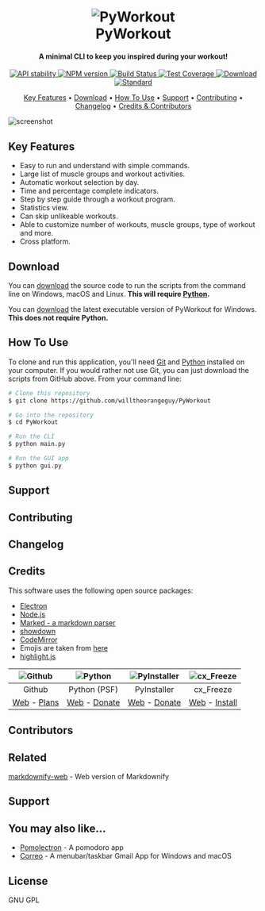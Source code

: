 <!-- Logo -->
<h1 align="center">
  <img src="https://github.com/willtheorangeguy/PyWorkout/blob/main/docs/images/logo.png" alt="PyWorkout">
  <br>
  PyWorkout
  <br>
</h1>

<!-- Copy -->
<h4 align="center">A minimal CLI to keep you inspired during your workout!</h4>

<!-- Badges -->
<div align="center">
  <!-- Stability -->
  <a href="https://nodejs.org/api/documentation.html#documentation_stability_index">
    <img src="https://img.shields.io/badge/stability-experimental-orange.svg?style=flat-square"
      alt="API stability" />
  </a>
  <!-- NPM version -->
  <a href="https://npmjs.org/package/choo">
    <img src="https://img.shields.io/npm/v/choo.svg?style=flat-square"
      alt="NPM version" />
  </a>
  <!-- Build Status -->
  <a href="https://travis-ci.org/choojs/choo">
    <img src="https://img.shields.io/travis/choojs/choo/master.svg?style=flat-square"
      alt="Build Status" />
  </a>
  <!-- Test Coverage -->
  <a href="https://codecov.io/github/choojs/choo">
    <img src="https://img.shields.io/codecov/c/github/choojs/choo/master.svg?style=flat-square"
      alt="Test Coverage" />
  </a>
  <!-- Downloads -->
  <a href="https://npmjs.org/package/choo">
    <img src="https://img.shields.io/npm/dt/choo.svg?style=flat-square"
      alt="Download" />
  </a>
  <!-- Standard -->
  <a href="https://standardjs.com">
    <img src="https://img.shields.io/badge/code%20style-standard-brightgreen.svg?style=flat-square"
      alt="Standard" />
  </a>
</div>

<!-- Navigation -->
<p align="center">
  <a href="#key-features">Key Features</a> •
  <a href="#download">Download</a> •
  <a href="#how-to-use">How To Use</a> •
  <a href="#support">Support</a> •
  <a href="#contributing">Contributing</a> •
  <a href="#changelog">Changelog</a> •
  <a href="#credits">Credits & Contributors</a>
</p>

<!-- Screenshot(s) -->
![screenshot](https://github.com/willtheorangeguy/PyWorkout/blob/main/docs/images/welcome.png)

## Key Features

* Easy to run and understand with simple commands.
* Large list of muscle groups and workout activities.
* Automatic workout selection by day.
* Time and percentage complete indicators.
* Step by step guide through a workout program.
* Statistics view.
* Can skip unlikeable workouts.
* Able to customize number of workouts, muscle groups, type of workout and more.
* Cross platform.

## Download

You can [download]() the source code to run the scripts from the command line on Windows, macOS and Linux. **This will require [Python]().**

You can [download]() the latest executable version of PyWorkout for Windows. **This does not require Python.**

## How To Use

To clone and run this application, you'll need [Git](https://git-scm.com) and [Python]() installed on your computer. If you would rather not use Git, you can just download the scripts from GitHub above. From your command line:

```bash
# Clone this repository
$ git clone https://github.com/willtheorangeguy/PyWorkout

# Go into the repository
$ cd PyWorkout

# Run the CLI
$ python main.py

# Run the GUI app
$ python gui.py
```

## Support

## Contributing

## Changelog

## Credits

This software uses the following open source packages:

- [Electron](http://electron.atom.io/)
- [Node.js](https://nodejs.org/)
- [Marked - a markdown parser](https://github.com/chjj/marked)
- [showdown](http://showdownjs.github.io/showdown/)
- [CodeMirror](http://codemirror.net/)
- Emojis are taken from [here](https://github.com/arvida/emoji-cheat-sheet.com)
- [highlight.js](https://highlightjs.org/)

| ![Github](https://github.githubassets.com/images/modules/logos_page/GitHub-Logo.png)| ![Python](https://www.python.org/static/community_logos/python-logo-generic.svg)| ![PyInstaller](https://pyinstaller.readthedocs.io/en/stable/_static/pyinstaller-draft1a-100_trans.png)  | ![cx_Freeze](https://pypi.org/static/images/logo-small.95de8436.svg)    |
| :---------: | :----------: | :----------: | :----------: |
| Github      | Python (PSF) | PyInstaller  | cx_Freeze    |
| [Web](https://github.com/) - [Plans](https://github.com/pricing) | [Web](https://www.python.org/) - [Donate](https://psfmember.org/civicrm/contribute/transact?reset=1&id=2) | [Web](https://www.pyinstaller.org/) - [Donate](https://www.pyinstaller.org/funding.html#funding-by-individuals) | [Web](https://github.com/marcelotduarte/cx_Freeze) - [Install](https://pypi.org/project/cx-Freeze/) |

## Contributors

## Related

[markdownify-web](https://github.com/amitmerchant1990/markdownify-web) - Web version of Markdownify

## Support

## You may also like...

- [Pomolectron](https://github.com/amitmerchant1990/pomolectron) - A pomodoro app
- [Correo](https://github.com/amitmerchant1990/correo) - A menubar/taskbar Gmail App for Windows and macOS

## License

GNU GPL
